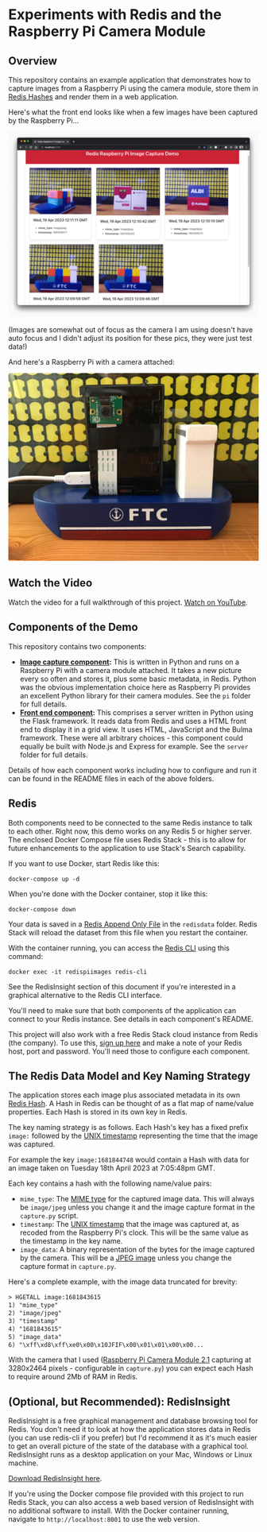 # Experiments with Redis and the Raspberry Pi Camera Module

## Overview 

This repository contains an example application that demonstrates how to capture images from a Raspberry Pi using the camera module, store them in [Redis Hashes](https://redis.io/docs/data-types/hashes/) and render them in a web application.

Here's what the front end looks like when a few images have been captured by the Raspberry Pi...

![Front end showing captured images](server_component_running.png)

(Images are somewhat out of focus as the camera I am using doesn't have auto focus and I didn't adjust its position for these pics, they were just test data!)

And here's a Raspberry Pi with a camera attached:

![Raspberry Pi 3 with Camera Module attached](raspberry_pi_3_with_camera_module.jpg)

## Watch the Video

Watch the video for a full walkthrough of this project.  [Watch on YouTube](https://www.youtube.com/watch?v=OTDZIK55DX0).

## Components of the Demo

This repository contains two components:

* **[Image capture component](pi/):** This is written in Python and runs on a Raspberry Pi with a camera module attached.  It takes a new picture every so often and stores it, plus some basic metadata, in Redis.  Python was the obvious implementation choice here as Raspberry Pi provides an excellent Python library for their camera modules. See the `pi` folder for full details.
* **[Front end component](server/):** This comprises a server written in Python using the Flask framework.  It reads data from Redis and uses a HTML front end to display it in a grid view.  It uses HTML, JavaScript and the Bulma framework.  These were all arbitrary choices - this component could equally be built with Node.js and Express for example.  See the `server` folder for full details.

Details of how each component works including how to configure and run it can be found in the README files in each of the above folders.

## Redis

Both components need to be connected to the same Redis instance to talk to each other.  Right now, this demo works on any Redis 5 or higher server.  The enclosed Docker Compose file uses Redis Stack - this is to allow for future enhancements to the application to use Stack's Search capability.

If you want to use Docker, start Redis like this:

```
docker-compose up -d
```

When you're done with the Docker container, stop it like this:

```
docker-compose down
```

Your data is saved in a [Redis Append Only File](https://redis.io/docs/management/persistence/) in the `redisdata` folder.  Redis Stack will reload the dataset from this file when you restart the container.

With the container running, you can access the [Redis CLI](https://redis.io/docs/ui/cli/) using this command:

```
docker exec -it redispiimages redis-cli
```

See the RedisInsight section of this document if you're interested in a graphical alternative to the Redis CLI interface.

You'll need to make sure that both components of the application can connect to your Redis instance.  See details in each component's README.

This project will also work with a free Redis Stack cloud instance from Redis (the company).  To use this, [sign up here](https://redis.com/try-free/) and make a note of your Redis host, port and password.  You'll need those to configure each component.

## The Redis Data Model and Key Naming Strategy

The application stores each image plus associated metadata in its own [Redis Hash](https://redis.io/docs/data-types/hashes/).  A Hash in Redis can be thought of as a flat map of name/value properties.  Each Hash is stored in its own key in Redis.

The key naming strategy is as follows.  Each Hash's key has a fixed prefix `image:` followed by the [UNIX timestamp](https://en.wikipedia.org/wiki/Unix_time) representing the time that the image was captured.

For example the key `image:1681844748` would contain a Hash with data for an image taken on Tuesday 18th April 2023 at 7:05:48pm GMT.

Each key contains a hash with the following name/value pairs:

* `mime_type`: The [MIME type](https://en.wikipedia.org/wiki/Media_type) for the captured image data.  This will always be `image/jpeg` unless you change it and the image capture format in the `capture.py` script.
* `timestamp`: The [UNIX timestamp](https://en.wikipedia.org/wiki/Unix_time) that the image was captured at, as recoded from the Raspberry Pi's clock.  This will be the same value as the timestamp in the key name.
* `image_data`: A binary representation of the bytes for the image captured by the camera.  This will be a [JPEG image](https://en.wikipedia.org/wiki/JPEG) unless you change the capture format in `capture.py`.

Here's a complete example, with the image data truncated for brevity:

```
> HGETALL image:1681843615
1) "mime_type"
2) "image/jpeg"
3) "timestamp"
4) "1681843615"
5) "image_data"
6) "\xff\xd8\xff\xe0\x00\x10JFIF\x00\x01\x01\x00\x00...
```
With the camera that I used ([Raspberry Pi Camera Module 2.1](https://www.raspberrypi.com/products/camera-module-v2/) capturing at 3280x2464 pixels - configurable in `capture.py`) you can expect each Hash to require around 2Mb of RAM in Redis.

## (Optional, but Recommended): RedisInsight

RedisInsight is a free graphical management and database browsing tool for Redis. You don't need it to look at how the application stores data in Redis (you can use redis-cli if you prefer) but I'd recommend it as it's much easier to get an overall picture of the state of the database with a graphical tool.  RedisInsight runs as a desktop application on your Mac, Windows or Linux machine.

[Download RedisInsight here](https://redis.io/docs/ui/insight/).

If you're using the Docker compose file provided with this project to run Redis Stack, you can also access a web based version of RedisInsight with no additional software to install.  With the Docker container running, navigate to `http://localhost:8001` to use the web version.
